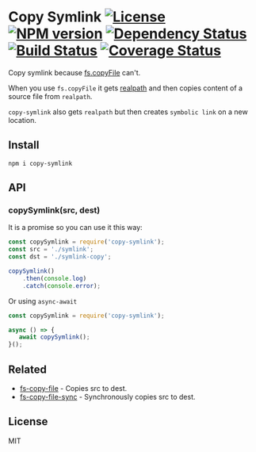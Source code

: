 Copy Symlink [![License][LicenseIMGURL]][LicenseURL] [![NPM version][NPMIMGURL]][NPMURL] [![Dependency Status][DependencyStatusIMGURL]][DependencyStatusURL] [![Build Status][BuildStatusIMGURL]][BuildStatusURL] [![Coverage Status][CoverageIMGURL]][CoverageURL]
=========

Copy symlink because [fs.copyFile](https://nodejs.org/dist/latest-v8.x/docs/api/fs.html#fs_fs_copyfile_src_dest_flags_callback) can't.

When you use `fs.copyFile` it gets [realpath](https://nodejs.org/dist/latest-v10.x/docs/api/fs.html#fs_fs_realpath_path_options_callback) and then copies content of a source file from `realpath`.

`copy-symlink` also gets `realpath` but then creates `symbolic link` on a new location.

## Install

```
npm i copy-symlink
```

## API

### copySymlink(src, dest)

It is a promise so you can use it this way:

```js
const copySymlink = require('copy-symlink');
const src = './symlink';
const dst = './symlink-copy';

copySymlink()
    .then(console.log)
    .catch(console.error);
```

Or using `async-await`

```js
const copySymlink = require('copy-symlink');

async () => {
   await copySymlink();
}();
```

## Related

- [fs-copy-file](https://github.com/coderaiser/fs-copy-file"fs-copy-file") - Copies src to dest.
- [fs-copy-file-sync](https://github.com/coderaiser/fs-copy-file-sync "fs-copy-file-sync") - Synchronously copies src to dest.

## License
MIT

[NPMIMGURL]:                https://img.shields.io/npm/v/copy-symlink.svg?style=flat
[BuildStatusIMGURL]:        https://img.shields.io/travis/coderaiser/copy-symlink/master.svg?style=flat
[DependencyStatusIMGURL]:   https://img.shields.io/david/coderaiser/copy-symlink.svg?style=flat
[LicenseIMGURL]:            https://img.shields.io/badge/license-MIT-317BF9.svg?style=flat
[CoverageIMGURL]:           https://coveralls.io/repos/coderaiser/copy-symlink/badge.svg?branch=master&service=github
[NPMURL]:                   https://npmjs.org/package/copy-symlink "npm"
[BuildStatusURL]:           https://travis-ci.org/coderaiser/copy-symlink  "Build Status"
[DependencyStatusURL]:      https://david-dm.org/coderaiser/copy-symlink "Dependency Status"
[LicenseURL]:               https://tldrlegal.com/license/mit-license "MIT License"
[CoverageURL]:              https://coveralls.io/github/coderaiser/copy-symlink?branch=master

